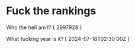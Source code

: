 # Fuck the rankings

Who the hell am I?
{ 2997928 }

What fucking year is it?
[ 2024-07-18T02:30:00Z ]
